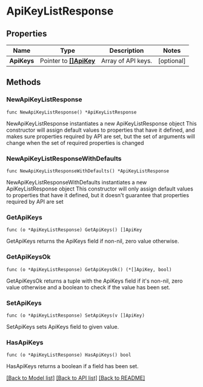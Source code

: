 # ApiKeyListResponse

## Properties

Name | Type | Description | Notes
---- | ---- | ----------- | ------
**ApiKeys** | Pointer to [**[]ApiKey**](ApiKey.md) | Array of API keys. | [optional] 

## Methods

### NewApiKeyListResponse

`func NewApiKeyListResponse() *ApiKeyListResponse`

NewApiKeyListResponse instantiates a new ApiKeyListResponse object
This constructor will assign default values to properties that have it defined,
and makes sure properties required by API are set, but the set of arguments
will change when the set of required properties is changed

### NewApiKeyListResponseWithDefaults

`func NewApiKeyListResponseWithDefaults() *ApiKeyListResponse`

NewApiKeyListResponseWithDefaults instantiates a new ApiKeyListResponse object
This constructor will only assign default values to properties that have it defined,
but it doesn't guarantee that properties required by API are set

### GetApiKeys

`func (o *ApiKeyListResponse) GetApiKeys() []ApiKey`

GetApiKeys returns the ApiKeys field if non-nil, zero value otherwise.

### GetApiKeysOk

`func (o *ApiKeyListResponse) GetApiKeysOk() (*[]ApiKey, bool)`

GetApiKeysOk returns a tuple with the ApiKeys field if it's non-nil, zero value otherwise
and a boolean to check if the value has been set.

### SetApiKeys

`func (o *ApiKeyListResponse) SetApiKeys(v []ApiKey)`

SetApiKeys sets ApiKeys field to given value.

### HasApiKeys

`func (o *ApiKeyListResponse) HasApiKeys() bool`

HasApiKeys returns a boolean if a field has been set.


[[Back to Model list]](../README.md#documentation-for-models) [[Back to API list]](../README.md#documentation-for-api-endpoints) [[Back to README]](../README.md)


